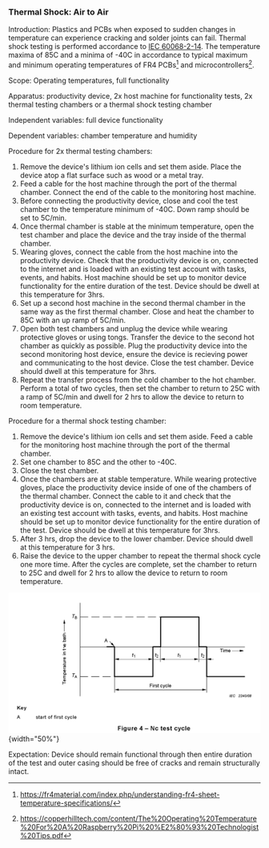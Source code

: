 ### Thermal Shock: Air to Air
Introduction: Plastics and PCBs when exposed to sudden changes in temperature can experience cracking and solder joints can fail. Thermal shock testing is performed accordance to [IEC 60068-2-14](https://www.sz-sts.com/static/upload/file/20230317/1679038143929808.pdf). The temperature maxima of 85C and a minima of -40C in accordance to typical maximum and minimum operating temperatures of FR4 PCBs[^1] and microcontrollers[^2].

Scope: Operating temperatures, full functionality

Apparatus: productivity device, 2x host machine for functionality tests, 2x thermal testing chambers or a thermal shock testing chamber

Independent variables: full device functionality

Dependent variables: chamber temperature and humidity

Procedure for 2x thermal testing chambers:

1. Remove the device's lithium ion cells and set them aside. Place the device atop a flat surface such as wood or a metal tray.
2. Feed a cable for the host machine through the port of the thermal chamber. Connect the end of the cable to the monitoring host machine.
3. Before connecting the productivity device, close and cool the test chamber to the temperature minimum of -40C. Down ramp should be set to 5C/min.
4. Once thermal chamber is stable at the minimum temperature, open the test chamber and place the device and the tray inside of the thermal chamber.
5. Wearing gloves, connect the cable from the host machine into the productivity device. Check that the productivity device is on, connected to the internet and is loaded with an existing test account with tasks, events, and habits. Host machine should be set up to monitor device functionality for the entire duration of the test. Device should be dwell at this temperature for 3hrs.
6. Set up a second host machine in the second thermal chamber in the same way as the first thermal chamber. Close and heat the chamber to 85C with an up ramp of 5C/min.
7. Open both test chambers and unplug the device while wearing protective gloves or using tongs. Transfer the device to the second hot chamber as quickly as possible. Plug the productivity device into the second monitoring host device, ensure the device is recieving power and communicating to the host device. Close the test chamber. Device should dwell at this temperature for 3hrs.
8. Repeat the transfer process from the cold chamber to the hot chamber. Perform a total of two cycles, then set the chamber to return to 25C with a ramp of 5C/min and dwell for 2 hrs to allow the device to return to room temperature.

Procedure for a thermal shock testing chamber:
1. Remove the device's lithium ion cells and set them aside. Feed a cable for the monitoring host machine through the port of the thermal chamber. 
2. Set one chamber to 85C and the other to -40C. 
3. Close the test chamber.
4. Once the chambers are at stable temperature. While wearing protective gloves, place the productivity device inside of one of the chambers of the thermal chamber. Connect the cable to it and check that the productivity device is on, connected to the internet and is loaded with an existing test account with tasks, events, and habits. Host machine should be set up to monitor device functionality for the entire duration of the test. Device should be dwell at this temperature for 3hrs.
5. After 3 hrs, drop the device to the lower chamber. Device should dwell at this temperature for 3 hrs.
6. Raise the device to the upper chamber to repeat the thermal shock cycle one more time. After the cycles are complete, set the chamber to return to 25C and dwell for 2 hrs to allow the device to return to room temperature.

![IEC 60068-2-14 Thermal Shock](images/thermal_shock.png){width="50%"}

Expectation: Device should remain functional through then entire duration of the test and outer casing should be free of cracks and remain structurally intact.

[^1]: https://fr4material.com/index.php/understanding-fr4-sheet-temperature-specifications/
[^2]: https://copperhilltech.com/content/The%20Operating%20Temperature%20For%20A%20Raspberry%20Pi%20%E2%80%93%20Technologist%20Tips.pdf
